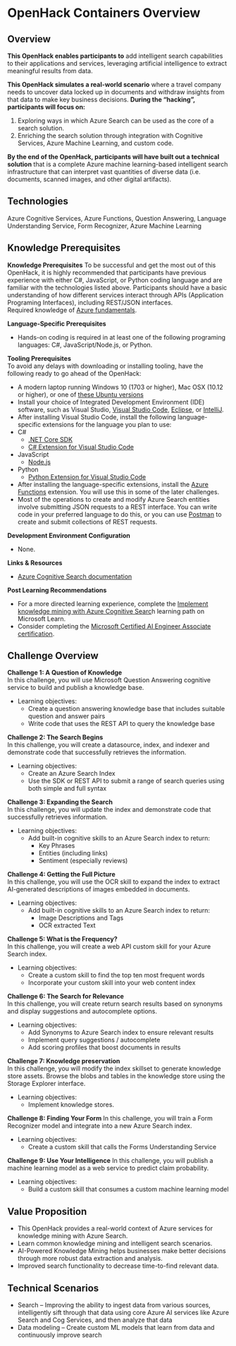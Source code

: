 # OpenHack Containers Overview

## Overview
**This OpenHack enables participants to** add intelligent search capabilities to their applications and services, leveraging artificial intelligence to extract meaningful results from data. 

**This OpenHack simulates a real-world scenario** where a travel company needs to uncover data locked up in documents and withdraw insights from that data to make key business decisions. 
**During the “hacking”, participants will focus on:**  
1. Exploring ways in which Azure Search can be used as the core of a search solution.
2. Enriching the search solution through integration with Cognitive Services, Azure Machine Learning, and custom code. 

**By the end of the OpenHack, participants will have built out a technical solution** that is a complete Azure machine learning-based intelligent search infrastructure that can interpret vast quantities of diverse data (i.e. documents, scanned images, and other digital artifacts).


## Technologies
Azure Cognitive Services, Azure Functions, Question Answering, Language Understanding Service, Form Recognizer, Azure Machine Learning
## Knowledge Prerequisites
**Knowledge Prerequisites** 
To be successful and get the most out of this OpenHack, it is highly recommended that participants have previous experience with either C#, JavaScript, or Python coding language and are familiar with the technologies listed above. Participants should have a basic understanding of how different services interact through APIs (Application Programing Interfaces), including REST/JSON interfaces.  
Required knowledge of [Azure fundamentals](https://docs.microsoft.com/en-us/learn/paths/azure-fundamentals/). 

**Language-Specific Prerequisites**  
- Hands-on coding is required in at least one of the following programing languages: C#, JavaScript/Node.js, or Python.

**Tooling Prerequisites**  
To avoid any delays with downloading or installing tooling, have the following ready to go ahead of the OpenHack: 
  - A modern laptop running Windows 10 (1703 or higher), Mac OSX (10.12 or higher), or one of [these Ubuntu versions](https://github.com/Azure/azure-functions-core-tools#linux) 
  - Install your choice of Integrated Development Environment (IDE) software, such as Visual Studio, [Visual Studio Code](https://code.visualstudio.com/download), [Eclipse](https://www.eclipse.org/), or [IntelliJ](https://www.jetbrains.com/idea/). 
- After installing Visual Studio Code, install the following language-specific extensions for the language you plan to use:
- C#
    - [.NET Core SDK](https://dotnet.microsoft.com/download)
    - [C# Extension for Visual Studio Code ](https://marketplace.visualstudio.com/items?itemName=ms-dotnettools.csharp)
- JavaScript
    - [Node.js](https://nodejs.org/en/)
- Python
    - [Python Extension for Visual Studio Code](https://marketplace.visualstudio.com/items?itemName=ms-python.python) 
- After installing the language-specific extensions, install the [Azure Functions](https://marketplace.visualstudio.com/items?itemName=ms-azuretools.vscode-azurefunctions) extension. You will use this in some of the later challenges.
- Most of the operations to create and modify Azure Search entities involve submitting JSON requests to a REST interface. You can write code in your preferred language to do this, or you can use [Postman](https://www.postman.com/downloads/) to create and submit collections of REST requests.

**Development Environment Configuration**
- None.

**Links & Resources**  
- [Azure Cognitive Search documentation](https://docs.microsoft.com/azure/search/)

**Post Learning Recommendations**  
- For a more directed learning experience, complete the [Implement knowledge mining with Azure Cognitive Searc](https://docs.microsoft.com/learn/paths/implement-knowledge-mining-azure-cognitive-search/)h learning path on Microsoft Learn.
- Consider completing the [Microsoft Certified AI Engineer Associate certification](https://docs.microsoft.com/learn/certifications/azure-ai-engineer/).

## Challenge Overview
**Challenge 1: A Question of Knowledge**  
In this challenge, you will use Microsoft Question Answering cognitive service to build and publish a knowledge base. 
- Learning objectives:
    - Create a question answering knowledge base that includes suitable question and answer pairs
    - Write code that uses the REST API to query the knowledge base
    
**Challenge 2: The Search Begins**  
In this challenge, you will create a datasource, index, and indexer and demonstrate code that successfully retrieves the information.
- Learning objectives:
    - Create an Azure Search Index
    - Use the SDK or REST API to submit a range of search queries using both simple and full syntax
    
**Challenge 3: Expanding the Search**  
In this challenge, you will update the index and demonstrate code that successfully retrieves information. 
- Learning objectives:
    - Add built-in cognitive skills to an Azure Search index to return:
        - Key Phrases  
        - Entities (including links)  
        - Sentiment (especially reviews)  
        
**Challenge 4: Getting the Full Picture**  
In this challenge, you will use the OCR skill to expand the index to extract AI-generated descriptions of images embedded in documents. 
- Learning objectives:
    - Add built-in cognitive skills to an Azure Search index to return:
        - Image Descriptions and Tags
        - OCR extracted Text
        
**Challenge 5: What is the Frequency?**  
In this challenge, you will create a web API custom skill for your Azure Search index.
- Learning objectives:
    - Create a custom skill to find the top ten most frequent words
    - Incorporate your custom skill into your web content index
    
**Challenge 6: The Search for Relevance**  
In this challenge, you will create return search results based on synonyms and display suggestions and autocomplete options. 
- Learning objectives:
    - Add Synonyms to Azure Search index to ensure relevant results
    - Implement query suggestions / autocomplete
    - Add scoring profiles that boost documents in results

**Challenge 7: Knowledge preservation**  
In this challenge, you will modify the index skillset to generate knowledge store assets. Browse the blobs and tables in the knowledge store using the Storage Explorer interface. 
- Learning objectives:
    - Implement knowledge stores.
    
**Challenge 8: Finding Your Form**
In this challenge, you will train a Form Recognizer model and integrate into a new Azure Search index. 
- Learning objectives:
    - Create a custom skill that calls the Forms Understanding Service
    
**Challenge 9: Use Your Intelligence**
In this challenge, you will publish a machine learning model as a web service to predict claim probability. 
- Learning objectives:
    - Build a custom skill that consumes a custom machine learning model

## Value Proposition
- This OpenHack provides a real-world context of Azure services for knowledge mining with Azure Search.
- Learn common knowledge mining and intelligent search scenarios.
- AI-Powered Knowledge Mining helps businesses make better decisions through more robust data extraction and analysis.
- Improved search functionality to decrease time-to-find relevant data.


## Technical Scenarios
- Search – Improving the ability to ingest data from various sources, intelligently sift through that data using core Azure AI services like Azure Search and Cog Services, and then analyze that data
- Data modeling – Create custom ML models that learn from data and continuously improve search
